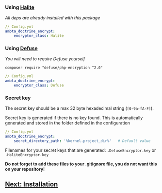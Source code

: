 ### Using [Halite](https://github.com/paragonie/halite)

_All deps are already installed with this package_

```yml
// Config.yml
ambta_doctrine_encrypt:
    encryptor_class: Halite
```

### Using [Defuse](https://github.com/defuse/php-encryption)

_You will need to require Defuse yourself_

`composer require "defuse/php-encryption ^2.0"`

```yml
// Config.yml
ambta_doctrine_encrypt:
    encryptor_class: Defuse
```

### Secret key

The secret key should be a max 32 byte hexadecimal string (`[0-9a-fA-F]`).

Secret key is generated if there is no key found. This is automatically generated and stored in the folder defined in the configuration

```yml
// Config.yml
ambta_doctrine_encrypt:
    secret_directory_path: '%kernel.project_dir%'   # Default value
```

Filenames for your secret keys that are generated: `.DefuseEncryptor.key` or `.HaliteEncryptor.key`

**Do not forget to add these files to your .gitignore file, you do not want this on your repository!**

## [Next: Installation](docs/installation.md)
